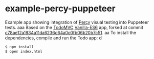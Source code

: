 # example-percy-puppeteer

Example app showing integration of [Percy](https://percy.io/) visual testing into Puppeteer tests.
aaa
Based on the [TodoMVC](https://github.com/tastejs/todomvc)
[Vanilla-ES6](https://github.com/tastejs/todomvc/tree/master/examples/vanilla-es6)
app, forked at commit
[c78ae12a1834a11da6236c64a0c0fb06b20b7c51](https://github.com/tastejs/todomvc/tree/c78ae12a1834a11da6236c64a0c0fb06b20b7c51).
aa
To install the dependencies, compile and run the Todo app:
d
```bash
$ npm install
$ open index.html
```
